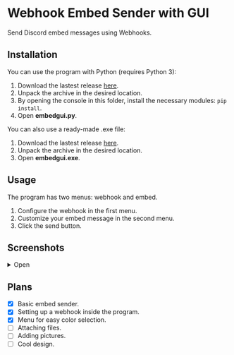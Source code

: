 # Webhook Embed Sender with GUI
Send Discord embed messages using Webhooks.

## Installation
You can use the program with Python (requires Python 3):
1. Download the lastest release [here](https://github.com/FrachlitzStudio/GUI-Webhook-Embed-Sender/releases).
2. Unpack the archive in the desired location.
3. By opening the console in this folder, install the necessary modules: `pip install`.
4. Open **embedgui.py**.

You can also use a ready-made .exe file:
1. Download the lastest release [here](https://github.com/FrachlitzStudio/GUI-Webhook-Embed-Sender/releases).
2. Unpack the archive in the desired location.
3. Open **embedgui.exe**.

## Usage
The program has two menus: webhook and embed.
1. Configure the webhook in the first menu.
2. Customize your embed message in the second menu.
3. Click the send button.

## Screenshots
<details> 
  <summary>Open</summary>

![webhook menu](https://i.imgur.com/tLBJi8p.png)

![embed menu](https://i.imgur.com/N4f3zZ0.png)
</details>

## Plans
- [x] Basic embed sender.
- [x] Setting up a webhook inside the program.
- [x] Menu for easy color selection.
- [ ] Attaching files.
- [ ] Adding pictures.
- [ ] Cool design.
